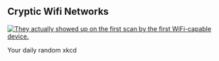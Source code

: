 ## Cryptic Wifi Networks
[![They actually showed up on the first scan by the first WiFi-capable device.](https://imgs.xkcd.com/comics/cryptic_wifi_networks.png)](https://xkcd.com/2199/ "They actually showed up on the first scan by the first WiFi-capable device.")

Your daily random xkcd
